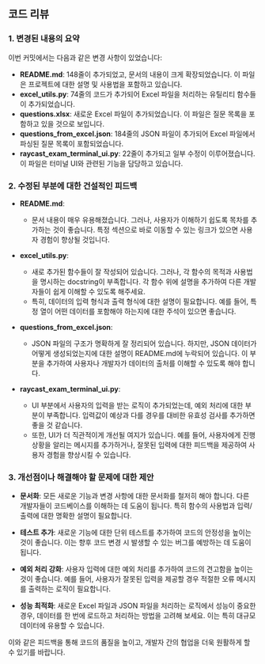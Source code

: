 ## 코드 리뷰

### 1. 변경된 내용의 요약
이번 커밋에서는 다음과 같은 변경 사항이 있었습니다:

- **README.md**: 148줄이 추가되었고, 문서의 내용이 크게 확장되었습니다. 이 파일은 프로젝트에 대한 설명 및 사용법을 포함하고 있습니다.
- **excel_utils.py**: 74줄의 코드가 추가되어 Excel 파일을 처리하는 유틸리티 함수들이 추가되었습니다.
- **questions.xlsx**: 새로운 Excel 파일이 추가되었습니다. 이 파일은 질문 목록을 포함하고 있을 것으로 보입니다.
- **questions_from_excel.json**: 184줄의 JSON 파일이 추가되어 Excel 파일에서 파싱된 질문 목록이 포함되었습니다.
- **raycast_exam_terminal_ui.py**: 22줄이 추가되고 일부 수정이 이루어졌습니다. 이 파일은 터미널 UI와 관련된 기능을 담당하고 있습니다.

### 2. 수정된 부분에 대한 건설적인 피드백

- **README.md**:
  - 문서 내용이 매우 유용해졌습니다. 그러나, 사용자가 이해하기 쉽도록 목차를 추가하는 것이 좋습니다. 특정 섹션으로 바로 이동할 수 있는 링크가 있으면 사용자 경험이 향상될 것입니다.
  
- **excel_utils.py**:
  - 새로 추가된 함수들이 잘 작성되어 있습니다. 그러나, 각 함수의 목적과 사용법을 명시하는 docstring이 부족합니다. 각 함수 위에 설명을 추가하여 다른 개발자들이 쉽게 이해할 수 있도록 해주세요.
  - 특히, 데이터의 입력 형식과 출력 형식에 대한 설명이 필요합니다. 예를 들어, 특정 열이 어떤 데이터를 포함해야 하는지에 대한 주석이 있으면 좋습니다.

- **questions_from_excel.json**:
  - JSON 파일의 구조가 명확하게 잘 정리되어 있습니다. 하지만, JSON 데이터가 어떻게 생성되었는지에 대한 설명이 README.md에 누락되어 있습니다. 이 부분을 추가하여 사용자나 개발자가 데이터의 출처를 이해할 수 있도록 해야 합니다.

- **raycast_exam_terminal_ui.py**:
  - UI 부분에서 사용자의 입력을 받는 로직이 추가되었는데, 예외 처리에 대한 부분이 부족합니다. 입력값이 예상과 다를 경우를 대비한 유효성 검사를 추가하면 좋을 것 같습니다.
  - 또한, UI가 더 직관적이게 개선될 여지가 있습니다. 예를 들어, 사용자에게 진행 상황을 알리는 메시지를 추가하거나, 잘못된 입력에 대한 피드백을 제공하여 사용자 경험을 향상시킬 수 있습니다.

### 3. 개선점이나 해결해야 할 문제에 대한 제안

- **문서화**: 모든 새로운 기능과 변경 사항에 대한 문서화를 철저히 해야 합니다. 다른 개발자들이 코드베이스를 이해하는 데 도움이 됩니다. 특히 함수의 사용법과 입력/출력에 대한 명확한 설명이 필요합니다.

- **테스트 추가**: 새로운 기능에 대한 단위 테스트를 추가하여 코드의 안정성을 높이는 것이 좋습니다. 이는 향후 코드 변경 시 발생할 수 있는 버그를 예방하는 데 도움이 됩니다.

- **예외 처리 강화**: 사용자 입력에 대한 예외 처리를 추가하여 코드의 견고함을 높이는 것이 좋습니다. 예를 들어, 사용자가 잘못된 입력을 제공할 경우 적절한 오류 메시지를 출력하는 로직이 필요합니다.

- **성능 최적화**: 새로운 Excel 파일과 JSON 파일을 처리하는 로직에서 성능이 중요한 경우, 데이터를 한 번에 로드하고 처리하는 방법을 고려해 보세요. 이는 특히 대규모 데이터에 유용할 수 있습니다.

이와 같은 피드백을 통해 코드의 품질을 높이고, 개발자 간의 협업을 더욱 원활하게 할 수 있기를 바랍니다.
